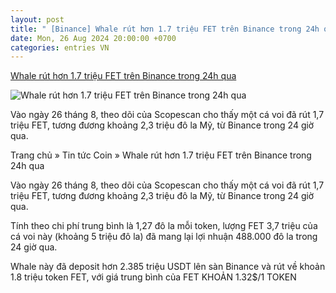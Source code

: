 ```yaml
---
layout: post
title: " [Binance] Whale rút hơn 1.7 triệu FET trên Binance trong 24h qua"
date: Mon, 26 Aug 2024 20:00:00 +0700
categories: entries VN
---
```

[Whale rút hơn 1.7 triệu FET trên Binance trong 24h qua](https://allinstation.com/whale-rut-hon-1-7-trieu-fet-tren-binance-trong-24h-qua/)

![Whale rút hơn 1.7 triệu FET trên Binance trong 24h qua](https://allinstation.com/wp-content/uploads/2024/08/Whale.jpg)

Vào ngày 26 tháng 8, theo dõi của Scopescan cho thấy một cá voi đã rút 1,7 triệu FET, tương đương khoảng 2,3 triệu đô la Mỹ, từ Binance trong 24 giờ qua.

Trang chủ » Tin tức Coin » Whale rút hơn 1.7 triệu FET trên Binance trong 24h qua

Vào ngày 26 tháng 8, theo dõi của Scopescan cho thấy một cá voi đã rút 1,7 triệu FET, tương đương khoảng 2,3 triệu đô la Mỹ, từ Binance trong 24 giờ qua.

Tính theo chi phí trung bình là 1,27 đô la mỗi token, lượng FET 3,7 triệu của cá voi này (khoảng 5 triệu đô la) đã mang lại lợi nhuận 488.000 đô la trong 24 giờ qua.

Whale này đã deposit hơn 2.385 triệu USDT lên sàn Binance và rút về khoản 1.8 triệu token FET, với giá trung bình của FET KHOẢN 1.32$/1 TOKEN


